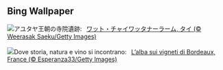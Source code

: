 ## Bing Wallpaper
![](https://www.bing.com/th?id=OHR.AyutthayaTemple_JA-JP9148081636_UHD.jpg&w=1000)アユタヤ王朝の寺院遺跡:&nbsp;&ensp;[ワット・チャイワッタナーラーム, タイ (© Weerasak Saeku/Getty Images)](https://www.bing.com/th?id=OHR.AyutthayaTemple_JA-JP9148081636_UHD.jpg)
<br><br/>
![](https://www.bing.com/th?id=OHR.MarathonMedoc_IT-IT6196597856_UHD.jpg&w=1000)Dove storia, natura e vino si incontrano:&nbsp;&ensp;[L’alba sui vigneti di Bordeaux, France (© Esperanza33/Getty Images)](https://www.bing.com/th?id=OHR.MarathonMedoc_IT-IT6196597856_UHD.jpg)
<br><br/>
